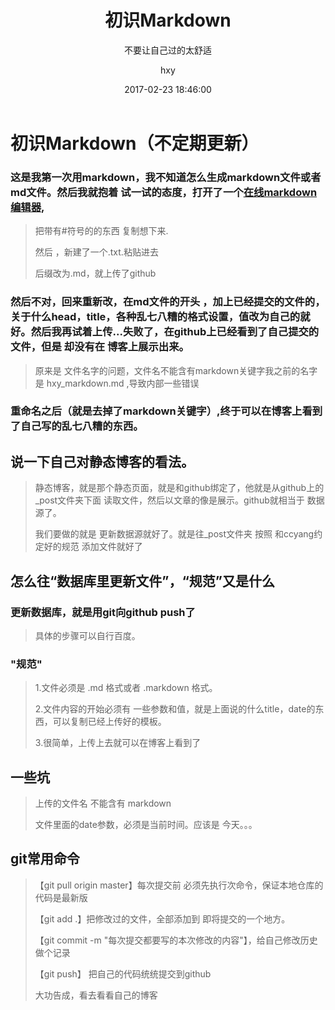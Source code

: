 ﻿---
layout:     post
title:      "初识Markdown"
subtitle:   "不要让自己过的太舒适"
date:       2017-02-23 18:46:00
author:     "hxy"
header-img: "img/post-bg-05.jpg"
---
# 初识Markdown（不定期更新）

### 这是我第一次用markdown，我不知道怎么生成markdown文件或者md文件。然后我就抱着 试一试的态度，打开了一个[在线markdown编辑器](http://tool.oschina.net/markdown/),

> 把带有\#符号的的东西 复制想下来.
> 
> 然后 ，新建了一个.txt.粘贴进去
>
> 后缀改为.md，就上传了github

### 然后不对，回来重新改，在md文件的开头 ，加上已经提交的文件的，关于什么head，title，各种乱七八糟的格式设置，值改为自己的就好。然后我再试着上传...失败了，在github上已经看到了自己提交的文件，但是 却没有在 博客上展示出来。

> 原来是 文件名字的问题，文件名不能含有markdown关键字我之前的名字是 hxy_markdown.md ,导致内部一些错误

### 重命名之后（就是去掉了markdown关键字）,终于可以在博客上看到了自己写的乱七八糟的东西。
## 说一下自己对静态博客的看法。
> 静态博客，就是那个静态页面，就是和github绑定了，他就是从github上的_post文件夹下面 读取文件，然后以文章的像是展示。github就相当于 数据源了。
>
> 我们要做的就是 更新数据源就好了。就是往_post文件夹 按照 和ccyang约定好的规范 添加文件就好了

## 怎么往“数据库里更新文件”，“规范”又是什么
### 更新数据库，就是用git向github push了
> 具体的步骤可以自行百度。

### "规范"
>  1.文件必须是 .md 格式或者 .markdown 格式。
>
>  2.文件内容的开始必须有 一些参数和值，就是上面说的什么title，date的东西，可以复制已经上传好的模板。
>
>  3.很简单，上传上去就可以在博客上看到了

## 一些坑
> 上传的文件名 不能含有 markdown
>
> 文件里面的date参数，必须是当前时间。应该是 今天。。。

## git常用命令
> 【git pull origin master】每次提交前 必须先执行次命令，保证本地仓库的代码是最新版
>
> 【git add .】把修改过的文件，全部添加到 即将提交的一个地方。
>
> 【git commit -m "每次提交都要写的本次修改的内容"】，给自己修改历史 做个记录
>
> 【git push】 把自己的代码统统提交到github
>
> 大功告成，看去看看自己的博客


